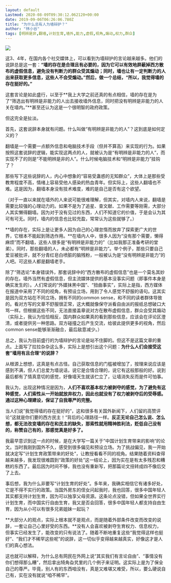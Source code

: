 ```yaml
---
layout: default
Lastmod: 2020-08-09T09:30:12.062120+00:00
date: 2019-09-06T06:26:06.780Z
title: "为什么总有人为墙辩护？"
author: "林小谷"
tags: [明辨是非,翻墙,计划生育,墙外,能力,虚假,视角,煽动,权力,群众]
---
```


 ![](https://images.weserv.nl/?url=https%3A//assets.matters.news/embed/e650ec1b-0357-4e7c-aa88-55c41506d86c.jpeg) 

这3、4年，在国内各个社交媒体上，可以看到为墙辩护的言论越来越多。他们的说辞总是这一套：**“墙的存在是合理且有必要的，因为它可以有效地屏蔽掉西方散布的虚假信息，避免没有判断力的群众受其煽动；同时，墙也让有一定判断力的人出来获取更多信息，这些人不会受煽动。”**然后，做一个总结，**“所以，我觉得墙的存在挺好的。”**

这套言论是如此盛行，以至于**我上大学之前还真的有点相信，墙的存在是为了“筛选出有明辨是非能力的人出去接收墙外信息，同时把没有明辨是非能力的人关在墙内。”**甚至还认为这是一个很明智的政府政策。

但这完全是扯淡。

首先，这套说辞本身就有问题。什么叫做“有明辨是非能力的人”？这到底是如何定义的？

翻墙是一个需要一点额外信息和电脑技术手段（但并不算高）来实现的行为。如果按照这套说辞的逻辑，能实现这两点的人，就被认为是“有明辨是非能力的人”，而实现不了的则是“不能明辨是非的人”。什么时候电脑技术和“明辨是非能力”挂钩了？

那些写下这些说辞的人，内心中想象的“容易受蛊惑的无知群众”，大体上是那些受教育程度不高，情绪上容易受他人感染的热血青年。但实际上，这些人翻墙也不难。这是因为，翻墙本身没有技术难度，难的是自己是否有这个欲望。

（对于一直以来就在墙外的人来说可能很难理解，但其实，对墙内人来说，翻墙是需要比较强的心理动力的。如果不是为了追星、查文献、工作需要等刚需，大部分人其实懒得翻墙。因为对于没有见过的东西，人们不知道它的价值，于是会认为其可有可无。同时，墙内的信息也比较充盈，常常认为这些就够了。）

**墙的存在，实际上是让更多人因为自己的心理怠惰而放弃了探索更广大的世界，它根本不能起到筛选作用。**在墙内人中，很多人因为“没有那个需要，懒得麻烦”而不翻墙，这些人很多是“有明辨是非能力的”（比如我那正准备考研的堂弟）。同时，那些翻墙的人，未必都有“明辨是非能力”。举个例子，那些只要自己爱豆被批评，就不分青红皂白喷脏的脑残粉，一般被认为是“没有明辨是非能力”的人吧。可这些人都是翻墙老手。

除了“筛选论”本身错误外，那套说辞中的“西方散布的虚假信息”也是一个莫名其妙的存在。墙外当然有虚假信息，但主流媒体提供的基本没事实问题（即事件本身是确实发生的）。人们常说的“外媒抹黑中国”、“扭曲事实”，实际上是指，西方媒体在报道中采用了不同的视角，有预设立场，用到了令人感觉不舒服的语句。这其实是因为双方站在不同立场，拥有不同的common sense，和不同的读者群体导致的。看对方写的文章不舒服很正常，这大概就像保守派看自由派的报纸总想破口大骂一样。但根据这些不同，无法直接盖章说对方在散布虚假信息，群众会受其煽动（实际上，我认为恰恰相反，国内群众如果真的看到那些信息，应该会在评论区澄清，或者提供另一种思路。双方碰撞之后产生交流，给彼此提供更多的视角，然后common sense能够渐渐融合，最后敌意减少。）

总之，我认为目前盛行的为墙辩护的言论是站不住脚的。但这不是这篇文章的重点。上面写了拉拉杂杂这么多，实际上是想引出这个问题：**为什么人们会接受这套”墙用有且合理“的说辞？**

从根源上想想，这真是有点古怪。自己获取信息的门槛被增加了，按理来说应该是感到不满，但人们总爱为墙说话，说它是合情合理的，说它有这般那般的好。说到最后都有了情真意切的感觉，好像墙天生就该伫立了，让墙消失反而是件可怕事。

我认为，出现这种情况是因为，**人们不喜欢基本权力被剥夺的感觉，为了避免有这种感觉，人们索性从一开始就放弃权力，因此也就没有了权力被剥夺后的受辱感。通过这种心理建设，保证了自我尊严的完整。**

当人们说”我觉得墙的存在挺好的“，这和很多有关国外新闻下，人们留的高赞评论“这就是你们要的西方民主！“背后的心理路径一样。**反正无论自己怎么说、怎么想，都无法改变墙的存在和民主的缺失，那索性就用精神胜利法，贬低自己没有的，称赞自己有的，那感觉真是好多了。**

我最早意识到这一点的时候，是在大学写一篇关于”中国计划生育带来的影响“的论文。当时我刚到国外不久，感受到很多偏见和预设立场。为了挑战偏见，我一开始就决定写”计划生育政策带来的好处”，让教授看看不同的视角。结果随着资料查得越来越多，我发现很难圆到“政策的好处”这一结论上，因为实在是有太多残忍和糟糕的东西了。最后因为时间不够，我也没有重新写，把那篇论文扭转成四不像后交了上去。

事后想，我为什么非要写“计划生育的好处”。多年来，我确实相信它有诸多好处，它是不得不实行的政策。当国外房东的侄女问起我时，我也回答，很多中国年轻人其实都支持计划生育，因为可以独享父母资源。这条论点没错，但如果全世界实行计划生育，而中国实行自由生育，我又是否会回答，很多中国年轻人都支持自由生育，因为从小可以有很多兄弟姐妹一起玩？

**大部分人的观点，实际上根本就不是观点，而是随着外部条件改变而改变的说辞，一套让自己心里好受的东西。**没有人会喜欢被剥夺生育权力、信息权力，但事实已经发生了，能改变的只有说法了。随着不断地重复这些“我觉得这样也挺好”、“我们才不稀罕这些呢”的说辞，这一切似乎变得越来越真实，好像这才是人们的真心想法。

这也就可以解释，为什么总有网民在外网上说“其实我们有言论自由”、“事情没有你们想得那么糟”，然后拿出犄角旮旯里的几个例子来证明。这实际上是为了保全自己的尊严。毕竟，别人有的东西咱没有，真是又难堪又难受，所以，要么硬说自己有，实在没有就说“咱不稀罕"。

